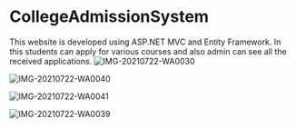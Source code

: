 # CollegeAdmissionSystem
This website is developed using ASP.NET MVC and Entity Framework. In this students can apply for various courses and also admin can see all the received applications.
![IMG-20210722-WA0030](https://user-images.githubusercontent.com/87900572/126868773-6a8ba45f-7518-4597-abdd-9efd8deb84cf.jpg)


![IMG-20210722-WA0040](https://user-images.githubusercontent.com/87900572/126868790-dc469a7c-7cf4-4b62-97b8-30289857744c.jpg)


![IMG-20210722-WA0041](https://user-images.githubusercontent.com/87900572/126868792-ea9f8958-fdb7-48bc-85d2-41ae2a4387b3.jpg)


![IMG-20210722-WA0039](https://user-images.githubusercontent.com/87900572/126868796-d999427c-facc-4912-aef5-1616c4d62549.jpg)

